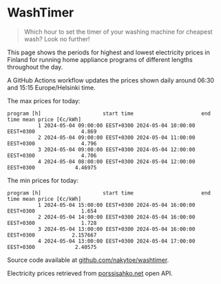 
# WashTimer

> Which hour to set the timer of your washing machine for cheapest wash? Look no further!

This page shows the periods for highest and lowest electricity prices in Finland 
for running home appliance programs of different lengths throughout the day. 

A GitHub Actions workflow updates the prices shown daily around 06:30 and 15:15 Europe/Helsinki time.

The max prices for today:

	program [h]                    start time                      end time mean price [€c/kWh]
	          1 2024-05-04 09:00:00 EEST+0300 2024-05-04 10:00:00 EEST+0300               4.869
	          2 2024-05-04 09:00:00 EEST+0300 2024-05-04 11:00:00 EEST+0300               4.796
	          3 2024-05-04 09:00:00 EEST+0300 2024-05-04 12:00:00 EEST+0300               4.706
	          4 2024-05-04 08:00:00 EEST+0300 2024-05-04 12:00:00 EEST+0300             4.46975

The min prices for today:

	program [h]                    start time                      end time mean price [€c/kWh]
	          1 2024-05-04 15:00:00 EEST+0300 2024-05-04 16:00:00 EEST+0300               1.654
	          2 2024-05-04 14:00:00 EEST+0300 2024-05-04 16:00:00 EEST+0300               1.728
	          3 2024-05-04 13:00:00 EEST+0300 2024-05-04 16:00:00 EEST+0300            2.157667
	          4 2024-05-04 13:00:00 EEST+0300 2024-05-04 17:00:00 EEST+0300             2.40575


Source code available at [github.com/nakytoe/washtimer](https://github.com/nakytoe/washtimer).

Electricity prices retrieved from [porssisahko.net](https://porssisahko.net/api) open API.
